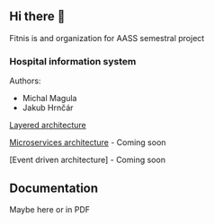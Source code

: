 ## Hi there 👋

Fitnis is and organization for AASS semestral project

### Hospital information system

Authors:
- Michal Magula
- Jakub Hrnčár

[Layered architecture](https://github.com/fitnis/fitnis-layered)

[Microservices architecture](https://github.com/fitnis/fitnis-microservices) - Coming soon

[Event driven architecture] - Coming soon

## Documentation
Maybe here or in PDF


<!--

**Here are some ideas to get you started:**

🙋‍♀️ A short introduction - what is your organization all about?
🌈 Contribution guidelines - how can the community get involved?
👩‍💻 Useful resources - where can the community find your docs? Is there anything else the community should know?
🍿 Fun facts - what does your team eat for breakfast?
🧙 Remember, you can do mighty things with the power of [Markdown](https://docs.github.com/github/writing-on-github/getting-started-with-writing-and-formatting-on-github/basic-writing-and-formatting-syntax)
-->
